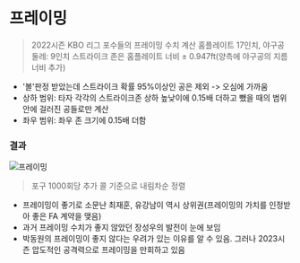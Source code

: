 # 프레이밍
> 2022시즌 KBO 리그 포수들의 프레이밍 수치 계산
> 홈플레이트 17인치, 야구공 둘레: 9인치 스트라이크 존은 홈플레이트 너비 ± 0.947ft(양측에 야구공의 지름 너비 추가)

- '볼'판정 받았는데 스트라이크 확률 95%이상인 공은 제외 -> 오심에 가까움
- 상하 범위: 타자 각각의 스트라이크존 상하 높낮이에 0.15배 더하고 뺐을 때의 범위 안에 걸러진 공들로만 계산
- 좌우 범위: 좌우 존 크기에 0.15배 더함

### 결과
![프레이밍](https://github.com/jaeb0129/baseball/assets/63768509/9a451d4f-9257-4d78-bcf6-d1dbabb70776)
> 포구 1000회당 추가 콜 기준으로 내림차순 정렬

- 프레이밍이 좋기로 소문난 최재훈, 유강남이 역시 상위권(프레이밍의 가치를 인정받아 좋은 FA 계약을 맺음)
- 과거 프레이밍 수치가 좋지 않았던 장성우의 발전이 눈에 보임
- 박동원의 프레이밍이 좋지 않다는 우려가 있는 이유를 알 수 있음. 그러나 2023시즌 압도적인 공격력으로 프레이밍을 만회하고 있음
